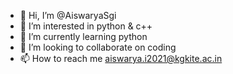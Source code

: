 - 👋 Hi, I’m @AiswaryaSgi
- 👀 I’m interested in python & c++
- 🌱 I’m currently learning python
- 💞️ I’m looking to collaborate on coding
- 📫 How to reach me aiswarya.i2021@kgkite.ac.in

<!---
AiswaryaSgi/AiswaryaSgi is a ✨ special ✨ repository because its `README.md` (this file) appears on your GitHub profile.
You can click the Preview link to take a look at your changes.
--->
